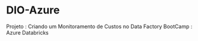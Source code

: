 # DIO-Azure
Projeto : Criando um Monitoramento de Custos no Data Factory
BootCamp : Azure Databricks
